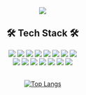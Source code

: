 <div align=center>
<img src="https://capsule-render.vercel.app/api?type=waving&color=auto&height=200&section=header&text=2hyeseung&fontSize=80" />
<h2>🛠 Tech Stack 🛠</h2>
<div align="center">
	<img src="https://img.shields.io/badge/Python-3776AB?style=for-the-badge&logo=Python&logoColor=white" />
  	<img src="https://img.shields.io/badge/C-A8B9CC?style=for-the-badge&logo=C&logoColor=white" />
  	<img src="https://img.shields.io/badge/Java-007396?style=for-the-badge&logo=Java&logoColor=white" />
	<img src="https://img.shields.io/badge/JavaScript-F7DF1E?style=for-the-badge&logo=JavaScript&logoColor=white" />
  	<img src="https://img.shields.io/badge/TypeScript-3178C6?style=for-the-badge&logo=TypeScript&logoColor=white" />
	<img src="https://img.shields.io/badge/HTML5-E34F26?style=for-the-badge&logo=HTML5&logoColor=white" />
	<img src="https://img.shields.io/badge/CSS3-1572B6?style=for-the-badge&logo=CSS3&logoColor=white" />
	<img src="https://img.shields.io/badge/Bootstrap-7952B3?style=for-the-badge&logo=Bootstrap&logoColor=white" /><br>
	<img src="https://img.shields.io/badge/React-61DAFB?style=for-the-badge&logo=React&logoColor=white" />
	<img src="https://img.shields.io/badge/React Native-61DAFB?style=for-the-badge&logo=React&logoColor=white" />
	<img src="https://img.shields.io/badge/Node.js-339933?style=for-the-badge&logo=Node.js&logoColor=white" />
	<img src="https://img.shields.io/badge/Express-000000?style=for-the-badge&logo=Express&logoColor=white" />
	<img src="https://img.shields.io/badge/MySQL-4479A1?style=for-the-badge&logo=MySQL&logoColor=white" />
	<img src="https://img.shields.io/badge/Sequelize-52B0E7?style=for-the-badge&logo=Sequelize&logoColor=white" />
	<img src="https://img.shields.io/badge/JQuery-0769AD?style=for-the-badge&logo=JQuery&logoColor=white" />
</div><br/>
	
[![Top Langs](https://github-readme-stats.vercel.app/api/top-langs/?username=2hyeseung&layout=compact)](https://github.com/2hyeseung/github-readme-stats)




</div>
<!--
**2hyeseung/2hyeseung** is a ✨ _special_ ✨ repository because its `README.md` (this file) appears on your GitHub profile.

Here are some ideas to get you started:

- 🔭 I’m currently working on ...
- 🌱 I’m currently learning ...
- 👯 I’m looking to collaborate on ...
- 🤔 I’m looking for help with ...
- 💬 Ask me about ...
- 📫 How to reach me: ...
- 😄 Pronouns: ...
- ⚡ Fun fact: ...
-->
